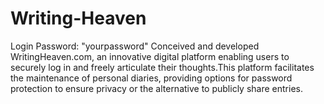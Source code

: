 # Writing-Heaven
Login Password:  "yourpassword"
Conceived and developed WritingHeaven.com, an innovative digital platform enabling users to securely log in and freely articulate their thoughts.This platform facilitates the maintenance of personal diaries, providing options for password protection to ensure privacy or the alternative to publicly share entries.
